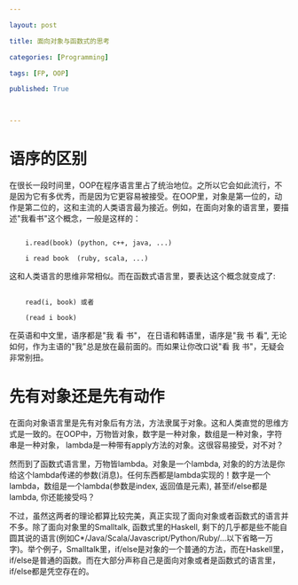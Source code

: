 ```yaml
---

layout: post

title: 面向对象与函数式的思考

categories: [Programming]

tags: [FP, OOP]

published: True



---
```




# 语序的区别



在很长一段时间里，OOP在程序语言里占了统治地位。之所以它会如此流行，不是因为它有多优秀，而是因为它更容易被接受。在OOP里，对象是第一位的，动作是第二位的，这和主流的人类语言最为接近。例如，在面向对象的语言里，要描述"我看书"这个概念，一般是这样的：



```

    i.read(book) (python, c++, java, ...)

    i read book  (ruby, scala, ...)

```



这和人类语言的思维非常相似。而在函数式语言里，要表达这个概念就变成了:



```

    read(i, book) 或者

    (read i book)

```



在英语和中文里，语序都是"我 看 书"， 在日语和韩语里，语序是"我 书 看", 无论如何，作为主语的"我"总是放在最前面的。而如果让你改口说"看 我 书"，无疑会非常别扭。



# 先有对象还是先有动作



在面向对象语言里是先有对象后有方法，方法隶属于对象。这和人类直觉的思维方式是一致的。在OOP中，万物皆对象，数字是一种对象，数组是一种对象，字符串是一种对象， lambda是一种带有apply方法的对象。这很容易接受，对不对？



然而到了函数式语言里，万物皆lambda。对象是一个lambda, 对象的的方法是你给这个lambda传递的参数(消息)。任何东西都是lambda实现的！数字是一个lambda，数组是一个lambda(参数是index, 返回值是元素), 甚至if/else都是lambda, 你还能接受吗？



不过，虽然这两者的理论都算比较完美，真正实现了面向对象或者函数式的语言并不多。除了面向对象里的Smalltalk, 函数式里的Haskell, 剩下的几乎都是些不能自圆其说的语言(例如C*/Java/Scala/Javascript/Python/Ruby/...以下省略一万字)。举个例子，Smalltalk里，if/else是对象的一个普通的方法，而在Haskell里，if/else是普通的函数。而在大部分声称自己是面向对象或者是函数式的语言里，if/else都是凭空存在的。
























